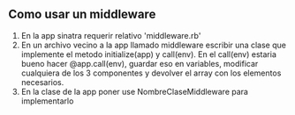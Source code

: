 ## Como usar un middleware

1. En la app sinatra requerir relativo 'middleware.rb'
2. En un archivo vecino a la app llamado middleware escribir una clase que
implemente el metodo initialize(app) y call(env). En el call(env) estaria bueno hacer @app.call(env), guardar eso en variables, modificar cualquiera de los 3 componentes y devolver el array con los elementos necesarios.
3. En la clase de la app poner use NombreClaseMiddleware para implementarlo